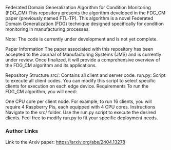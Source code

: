 Federated Domain Generalization Algorithm for Condition Monitoring (FDG_CM)
This repository presents the algorithm developed in the FDG_CM paper (previously named FTL-TP). This algorithm is a novel Federated Domain Generalization (FDG) technique designed specifically for condition monitoring in manufacturing processes.

Note: The code is currently under development and is not yet complete.

Paper Information
The paper associated with this repository has been accepted to the Journal of Manufacturing Systems (JMS) and is currently under review. Once finalized, it will provide a comprehensive overview of the FDG_CM algorithm and its applications.

Repository Structure
src/: Contains all client and server code.
run.py: Script to execute all client codes. You can modify this script to select specific clients for execution on each edge device.
Requirements
To run the FDG_CM algorithm, you will need:

One CPU core per client node.
For example, to run 16 clients, you will require 4 Raspberry Pis, each equipped with 4 CPU cores.
Instructions
Navigate to the src/ folder.
Use the run.py script to execute the desired clients.
Feel free to modify run.py to fit your specific deployment needs.

### Author Links
Link to the Arxiv paper: 
https://arxiv.org/abs/2404.13278
